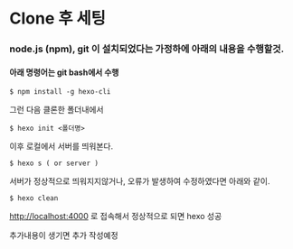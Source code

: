 # Clone 후 세팅

### node.js (npm), git 이 설치되었다는 가정하에 아래의 내용을 수행할것.

#### 아래 명령어는 git bash에서 수행

`$ npm install -g hexo-cli`

그런 다음 클론한 폴더내에서

`$ hexo init <폴더명>`

이후 로컬에서 서버를 띄워본다.

`$ hexo s ( or server )`

서버가 정상적으로 띄워지지않거나, 오류가 발생하여 수정하였다면 아래와 같이.

`$ hexo clean `

<http://localhost:4000> 로 접속해서 정상적으로 되면 hexo 성공

추가내용이 생기면 추가 작성예정
